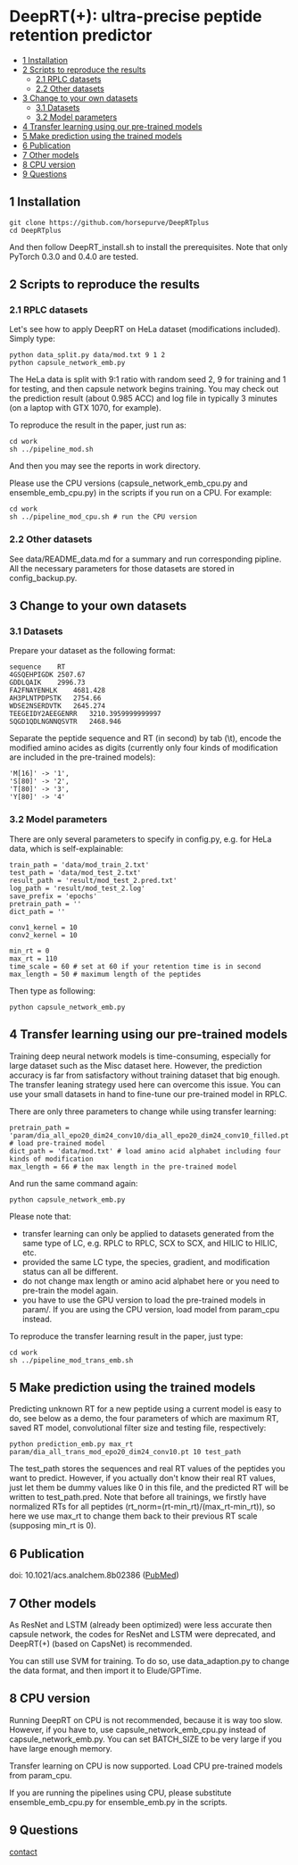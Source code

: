 # DeepRT(+): ultra-precise peptide retention predictor

* [1 Installation](#1) 
* [2 Scripts to reproduce the results](#2)
    - [2.1 RPLC datasets](#2.1)
    - [2.2 Other datasets](#2.2)
* [3 Change to your own datasets](#3)
    - [3.1 Datasets](#3.1)
    - [3.2 Model parameters](#3.2)
* [4 Transfer learning using our pre-trained models](#4)    
* [5 Make prediction using the trained models](#5)    
* [6 Publication](#6)    
* [7 Other models](#7)    
* [8 CPU version](#8)    
* [9 Questions](#9)    

<h2 id="1">1 Installation</h2>

```
git clone https://github.com/horsepurve/DeepRTplus  
cd DeepRTplus
```
And then follow DeepRT_install.sh to install the prerequisites. Note that only PyTorch 0.3.0 and 0.4.0 are tested.

<h2 id="2">2 Scripts to reproduce the results</h2>

<h3 id="2.1">2.1 RPLC datasets</h3>

Let's see how to apply DeepRT on HeLa dataset (modifications included). Simply type:

```
python data_split.py data/mod.txt 9 1 2
python capsule_network_emb.py
```

The HeLa data is split with 9:1 ratio with random seed 2, 9 for training and 1 for testing, and then capsule network begins training. You may check out the prediction result (about 0.985 ACC) and log file in typically 3 minutes (on a laptop with GTX 1070, for example).

To reproduce the result in the paper, just run as:

```
cd work
sh ../pipeline_mod.sh
```

And then you may see the reports in work directory.

Please use the CPU versions (capsule_network_emb_cpu.py and ensemble_emb_cpu.py) in the scripts if you run on a CPU. For example:

```
cd work
sh ../pipeline_mod_cpu.sh # run the CPU version
```

<h3 id="2.2">2.2 Other datasets</h3>

See data/README_data.md for a summary and run corresponding pipline. All the necessary parameters for those datasets are stored in config_backup.py.

<h2 id="3">3 Change to your own datasets</h2>

<h3 id="3.1">3.1 Datasets</h3>

Prepare your dataset as the following format:

```
sequence	RT
4GSQEHPIGDK	2507.67
GDDLQAIK	2996.73
FA2FNAYENHLK	4681.428
AH3PLNTPDPSTK	2754.66
WDSE2NSERDVTK	2645.274
TEEGEIDY2AEEGENRR	3210.3959999999997
SQGD1QDLNGNNQSVTR	2468.946
```

Separate the peptide sequence and RT (in second) by tab (\t), encode the modified amino acides as digits (currently only four kinds of modification are included in the pre-trained models):

```
'M[16]' -> '1',
'S[80]' -> '2',
'T[80]' -> '3',
'Y[80]' -> '4'
```

<h3 id="3.2">3.2 Model parameters</h3>

There are only several parameters to specify in config.py, e.g. for HeLa data, which is self-explainable:

```
train_path = 'data/mod_train_2.txt' 
test_path = 'data/mod_test_2.txt' 
result_path = 'result/mod_test_2.pred.txt'
log_path = 'result/mod_test_2.log'
save_prefix = 'epochs'
pretrain_path = ''
dict_path = '' 

conv1_kernel = 10
conv2_kernel = 10

min_rt = 0
max_rt = 110 
time_scale = 60 # set at 60 if your retention time is in second
max_length = 50 # maximum length of the peptides
```

Then type as following:

```
python capsule_network_emb.py
```

<h2 id="4">4 Transfer learning using our pre-trained models</h2>

Training deep neural network models is time-consuming, especially for large dataset such as the Misc dataset here. However, the prediction accuracy is far from satisfactory without training dataset that big enough. The transfer leaning strategy used here can overcome this issue. You can use your small datasets in hand to fine-tune our pre-trained model in RPLC.

There are only three parameters to change while using transfer learning:

```
pretrain_path = 'param/dia_all_epo20_dim24_conv10/dia_all_epo20_dim24_conv10_filled.pt' # load pre-trained model
dict_path = 'data/mod.txt' # load amino acid alphabet including four kinds of modification
max_length = 66 # the max length in the pre-trained model
```

And run the same command again:

```
python capsule_network_emb.py
```

Please note that:
- transfer learning can only be applied to datasets generated from the same type of LC, e.g. RPLC to RPLC, SCX to SCX, and HILIC to HILIC, etc.
- provided the same LC type, the species, gradient, and modification status can all be different.   
- do not change max length or amino acid alphabet here or you need to pre-train the model again.
- you have to use the GPU version to load the pre-trained models in param/. If you are using the CPU version, load model from param_cpu instead.

To reproduce the transfer learning result in the paper, just type:

```
cd work
sh ../pipeline_mod_trans_emb.sh
```

<h2 id="5">5 Make prediction using the trained models</h2>

Predicting unknown RT for a new peptide using a current model is easy to do, see below as a demo, the four parameters of which are maximum RT, saved RT model, convolutional filter size and testing file, respectively:

```
python prediction_emb.py max_rt param/dia_all_trans_mod_epo20_dim24_conv10.pt 10 test_path
```

The test_path stores the sequences and real RT values of the peptides you want to predict. However, if you actually don't know their real RT values, just let them be dummy values like 0 in this file, and the predicted RT will be written to test_path.pred. Note that before all trainings, we firstly have normalized RTs for all peptides (rt_norm=(rt-min_rt)/(max_rt-min_rt)), so here we use max_rt to change them back to their previous RT scale (supposing min_rt is 0).

<h2 id="6">6 Publication</h2>

doi: 10.1021/acs.analchem.8b02386 ([PubMed](https://www.ncbi.nlm.nih.gov/pubmed/30114359))

<h2 id="7">7 Other models</h2>

As ResNet and LSTM (already been optimized) were less accurate then capsule network, the codes for ResNet and LSTM were deprecated, and DeepRT(+) (based on CapsNet) is recommended.

You can still use SVM for training. To do so, use data_adaption.py to change the data format, and then import it to Elude/GPTime.

<h2 id="8">8 CPU version</h2>

Running DeepRT on CPU is not recommended, because it is way too slow. However, if you have to, use capsule_network_emb_cpu.py instead of capsule_network_emb.py. You can set BATCH_SIZE to be very large if you have large enough memory.

Transfer learning on CPU is now supported. Load CPU pre-trained models from param_cpu.

If you are running the pipelines using CPU, please substitute ensemble_emb_cpu.py for ensemble_emb.py in the scripts.

<h2 id="9">9 Questions</h2>

[contact](mailto:horsepurve@gmail.com)

